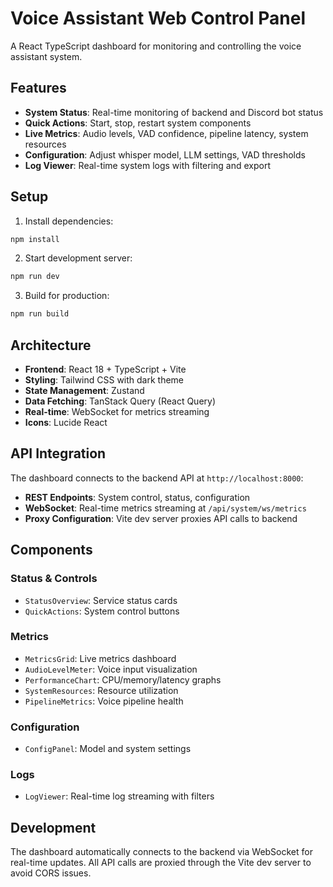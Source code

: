 # Voice Assistant Web Control Panel

A React TypeScript dashboard for monitoring and controlling the voice assistant system.

## Features

- **System Status**: Real-time monitoring of backend and Discord bot status
- **Quick Actions**: Start, stop, restart system components
- **Live Metrics**: Audio levels, VAD confidence, pipeline latency, system resources
- **Configuration**: Adjust whisper model, LLM settings, VAD thresholds
- **Log Viewer**: Real-time system logs with filtering and export

## Setup

1. Install dependencies:
```bash
npm install
```

2. Start development server:
```bash
npm run dev
```

3. Build for production:
```bash
npm run build
```

## Architecture

- **Frontend**: React 18 + TypeScript + Vite
- **Styling**: Tailwind CSS with dark theme
- **State Management**: Zustand
- **Data Fetching**: TanStack Query (React Query)  
- **Real-time**: WebSocket for metrics streaming
- **Icons**: Lucide React

## API Integration

The dashboard connects to the backend API at `http://localhost:8000`:

- **REST Endpoints**: System control, status, configuration
- **WebSocket**: Real-time metrics streaming at `/api/system/ws/metrics`
- **Proxy Configuration**: Vite dev server proxies API calls to backend

## Components

### Status & Controls
- `StatusOverview`: Service status cards
- `QuickActions`: System control buttons

### Metrics
- `MetricsGrid`: Live metrics dashboard
- `AudioLevelMeter`: Voice input visualization
- `PerformanceChart`: CPU/memory/latency graphs
- `SystemResources`: Resource utilization
- `PipelineMetrics`: Voice pipeline health

### Configuration
- `ConfigPanel`: Model and system settings

### Logs
- `LogViewer`: Real-time log streaming with filters

## Development

The dashboard automatically connects to the backend via WebSocket for real-time updates. All API calls are proxied through the Vite dev server to avoid CORS issues.